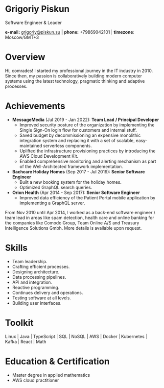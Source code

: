 # Grigoriy Piskun

Software Engineer & Leader

**e-mail:** grigoriy@piskun.su | **phone:** +79869042101 | **timezone:** Moscow/GMT+3

# Overview

Hi, comrades! I started my professional journey in the IT industry in 2010. Since then, my passion is collaboratively building modern computer systems using the latest technology, pragmatic thinking and adaptive processes.

# Achievements

- **MessageMedia** (Jul 2019 - Jan 2022): **Team Lead / Principal Developer**
  - Improved security posture of the organization by implementing the Single Sign-On login flow for customers and internal stuff.
  - Saved budget by decommissioning an expensive monolithic integration system and replacing it with a set of scalable, easy-maintained serverless components.
  - Uplifted the infrastructure provisioning practices by introducing the AWS Cloud Development Kit.
  - Enabled comprehensive monitoring and alerting mechanism as part of the Well-Architected framework implementation.
- **Bachcare Holiday Homes** (Sep 2017 - Jul 2019): **Senior Software Engineer**
  - Built a new booking system for the holiday homes.
  - Optimized GraphQL search queries.
- **Orion Health** (Apr 2014 - Sep 2017): **Senior Software Engineer**
  - Improved data efficiency of the Patient Portal mobile application by implementing a GraphQL server.

From Nov 2010 until Apr 2014, I worked as a back-end software engineer / team lead in areas like spam detection, health care and online banking for the companies like Comodo Group, Team Online A/S and Treasury Intelligence Solutions Gmbh. More details is available upon request.

# Skills

- Team leadership.
- Crafting efficient processes.
- Designing architecture.
- Data processing pipelines.
- API and integration.
- Reactive programming.
- Continues delivery and operations.
- Testing software at all levels.
- Building user interfaces.

# Toolkit

Linux | Java | TypeScript | SQL | NoSQL | AWS | Docker | Kubernetes | Kafka | React | Math

# Education & Certification

- Master degree in applied mathematics
- AWS cloud practitioner